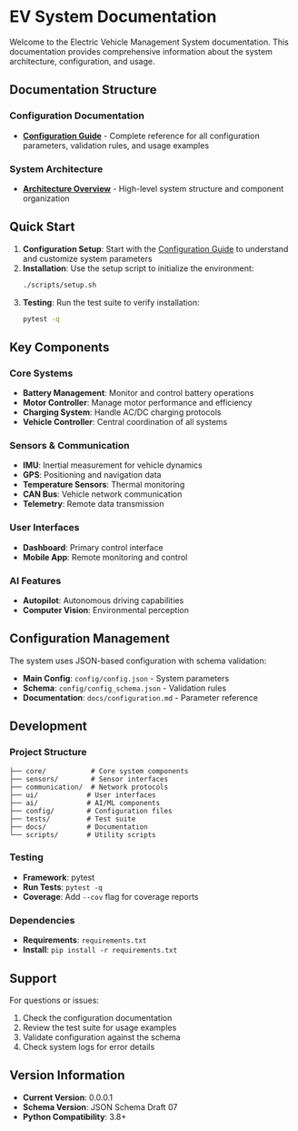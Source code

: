 # EV System Documentation

Welcome to the Electric Vehicle Management System documentation. This documentation provides comprehensive information about the system architecture, configuration, and usage.

## Documentation Structure

### Configuration Documentation
- **[Configuration Guide](configuration.md)** - Complete reference for all configuration parameters, validation rules, and usage examples

### System Architecture
- **[Architecture Overview](../architecture.txt)** - High-level system structure and component organization

## Quick Start

1. **Configuration Setup**: Start with the [Configuration Guide](configuration.md) to understand and customize system parameters
2. **Installation**: Use the setup script to initialize the environment:
   ```bash
   ./scripts/setup.sh
   ```
3. **Testing**: Run the test suite to verify installation:
   ```bash
   pytest -q
   ```

## Key Components

### Core Systems
- **Battery Management**: Monitor and control battery operations
- **Motor Controller**: Manage motor performance and efficiency
- **Charging System**: Handle AC/DC charging protocols
- **Vehicle Controller**: Central coordination of all systems

### Sensors & Communication
- **IMU**: Inertial measurement for vehicle dynamics
- **GPS**: Positioning and navigation data
- **Temperature Sensors**: Thermal monitoring
- **CAN Bus**: Vehicle network communication
- **Telemetry**: Remote data transmission

### User Interfaces
- **Dashboard**: Primary control interface
- **Mobile App**: Remote monitoring and control

### AI Features
- **Autopilot**: Autonomous driving capabilities
- **Computer Vision**: Environmental perception

## Configuration Management

The system uses JSON-based configuration with schema validation:

- **Main Config**: `config/config.json` - System parameters
- **Schema**: `config/config_schema.json` - Validation rules
- **Documentation**: `docs/configuration.md` - Parameter reference

## Development

### Project Structure
```
├── core/           # Core system components
├── sensors/        # Sensor interfaces
├── communication/  # Network protocols
├── ui/            # User interfaces
├── ai/            # AI/ML components
├── config/        # Configuration files
├── tests/         # Test suite
├── docs/          # Documentation
└── scripts/       # Utility scripts
```

### Testing
- **Framework**: pytest
- **Run Tests**: `pytest -q`
- **Coverage**: Add `--cov` flag for coverage reports

### Dependencies
- **Requirements**: `requirements.txt`
- **Install**: `pip install -r requirements.txt`

## Support

For questions or issues:
1. Check the configuration documentation
2. Review the test suite for usage examples
3. Validate configuration against the schema
4. Check system logs for error details

## Version Information

- **Current Version**: 0.0.0.1
- **Schema Version**: JSON Schema Draft 07
- **Python Compatibility**: 3.8+
